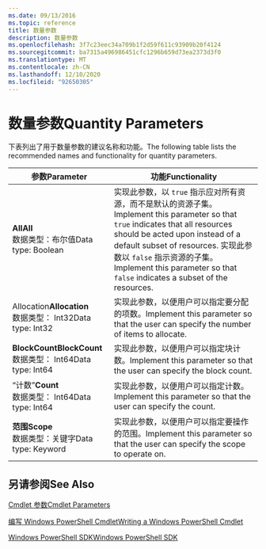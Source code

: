 ```yaml
---
ms.date: 09/13/2016
ms.topic: reference
title: 数量参数
description: 数量参数
ms.openlocfilehash: 3f7c23eec34a709b1f2d59f611c93909b20f4124
ms.sourcegitcommit: ba7315a496986451cfc1296b659d73ea2373d3f0
ms.translationtype: MT
ms.contentlocale: zh-CN
ms.lasthandoff: 12/10/2020
ms.locfileid: "92650305"
---
```

# <a name="quantity-parameters"></a><span data-ttu-id="f33be-103">数量参数</span><span class="sxs-lookup"><span data-stu-id="f33be-103">Quantity Parameters</span></span>

<span data-ttu-id="f33be-104">下表列出了用于数量参数的建议名称和功能。</span><span class="sxs-lookup"><span data-stu-id="f33be-104">The following table lists the recommended names and functionality for quantity parameters.</span></span>

|<span data-ttu-id="f33be-105">参数</span><span class="sxs-lookup"><span data-stu-id="f33be-105">Parameter</span></span>|<span data-ttu-id="f33be-106">功能</span><span class="sxs-lookup"><span data-stu-id="f33be-106">Functionality</span></span>|
|---|---|
|<span data-ttu-id="f33be-107">**All**</span><span class="sxs-lookup"><span data-stu-id="f33be-107">**All**</span></span><br><span data-ttu-id="f33be-108">数据类型：布尔值</span><span class="sxs-lookup"><span data-stu-id="f33be-108">Data type: Boolean</span></span>|<span data-ttu-id="f33be-109">实现此参数，以 `true` 指示应对所有资源，而不是默认的资源子集。</span><span class="sxs-lookup"><span data-stu-id="f33be-109">Implement this parameter so that `true` indicates that all resources should be acted upon instead of a default subset of resources.</span></span> <span data-ttu-id="f33be-110">实现此参数以 `false` 指示资源的子集。</span><span class="sxs-lookup"><span data-stu-id="f33be-110">Implement this parameter so that `false` indicates a subset of the resources.</span></span>|
|<span data-ttu-id="f33be-111">Allocation</span><span class="sxs-lookup"><span data-stu-id="f33be-111">**Allocation**</span></span><br><span data-ttu-id="f33be-112">数据类型： Int32</span><span class="sxs-lookup"><span data-stu-id="f33be-112">Data type: Int32</span></span>|<span data-ttu-id="f33be-113">实现此参数，以便用户可以指定要分配的项数。</span><span class="sxs-lookup"><span data-stu-id="f33be-113">Implement this parameter so that the user can specify the number of items to allocate.</span></span>|
|<span data-ttu-id="f33be-114">**BlockCount**</span><span class="sxs-lookup"><span data-stu-id="f33be-114">**BlockCount**</span></span><br><span data-ttu-id="f33be-115">数据类型： Int64</span><span class="sxs-lookup"><span data-stu-id="f33be-115">Data type: Int64</span></span>|<span data-ttu-id="f33be-116">实现此参数，以便用户可以指定块计数。</span><span class="sxs-lookup"><span data-stu-id="f33be-116">Implement this parameter so that the user can specify the block count.</span></span>|
|<span data-ttu-id="f33be-117">“计数”</span><span class="sxs-lookup"><span data-stu-id="f33be-117">**Count**</span></span><br><span data-ttu-id="f33be-118">数据类型： Int64</span><span class="sxs-lookup"><span data-stu-id="f33be-118">Data type: Int64</span></span>|<span data-ttu-id="f33be-119">实现此参数，以便用户可以指定计数。</span><span class="sxs-lookup"><span data-stu-id="f33be-119">Implement this parameter so that the user can specify the count.</span></span>|
|<span data-ttu-id="f33be-120">**范围**</span><span class="sxs-lookup"><span data-stu-id="f33be-120">**Scope**</span></span><br><span data-ttu-id="f33be-121">数据类型：关键字</span><span class="sxs-lookup"><span data-stu-id="f33be-121">Data type: Keyword</span></span>|<span data-ttu-id="f33be-122">实现此参数，以便用户可以指定要操作的范围。</span><span class="sxs-lookup"><span data-stu-id="f33be-122">Implement this parameter so that the user can specify the scope to operate on.</span></span>|

## <a name="see-also"></a><span data-ttu-id="f33be-123">另请参阅</span><span class="sxs-lookup"><span data-stu-id="f33be-123">See Also</span></span>

[<span data-ttu-id="f33be-124">Cmdlet 参数</span><span class="sxs-lookup"><span data-stu-id="f33be-124">Cmdlet Parameters</span></span>](./cmdlet-parameters.md)

[<span data-ttu-id="f33be-125">编写 Windows PowerShell Cmdlet</span><span class="sxs-lookup"><span data-stu-id="f33be-125">Writing a Windows PowerShell Cmdlet</span></span>](./writing-a-windows-powershell-cmdlet.md)

[<span data-ttu-id="f33be-126">Windows PowerShell SDK</span><span class="sxs-lookup"><span data-stu-id="f33be-126">Windows PowerShell SDK</span></span>](../windows-powershell-reference.md)
